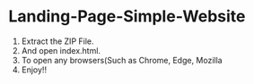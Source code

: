 # Landing-Page-Simple-Website

1. Extract the ZIP File.
2. And open index.html.
3. To open any browsers(Such as Chrome, Edge, Mozilla
4. Enjoy!!
